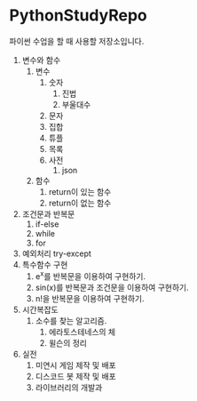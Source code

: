 # PythonStudyRepo
파이썬 수업을 할 때 사용할 저장소입니다.

1. 변수와 함수
    1. 변수
        1. 숫자
            1. 진법
            2. 부울대수
        2. 문자
        3. 집합
        4. 튜플
        5. 목록
        6. 사전
            1. json
    2. 함수
        1. return이 있는 함수
        2. return이 없는 함수
2. 조건문과 반복문
    1. if-else
    2. while
    3. for
3. 예외처리 try-except
4. 특수함수 구현
    1. e<sup>x</sup>를 반복문을 이용하여 구현하기.
    2. sin(x)를 반복문과 조건문을 이용하여 구현하기.
    3. n!을 반복문을 이용하여 구현하기.
5. 시간복잡도
    1. 소수를 찾는 알고리즘.
        1. 에라토스테네스의 체
        2. 윌슨의 정리
6. 실전
    1. 미연시 게임 제작 및 배포
    2. 디스코드 봇 제작 및 배포
    3. 라이브러리의 개발과 
    
